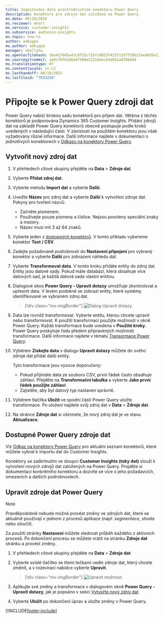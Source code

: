 ```yaml
---
title: Ingestování data prostřednictvím konektoru Power Query
description: Konektory pro zdroje dat založené na Power Query.
ms.date: 09/29/2020
ms.reviewer: mhart
ms.service: customer-insights
ms.subservice: audience-insights
ms.topic: how-to
author: adkuppa
ms.author: adkuppa
manager: shellyha
ms.openlocfilehash: 3be417845a41c8f25c71bfc0823f42571157759b224e46d5e114037ee3df8329
ms.sourcegitcommit: aa0cfbf6240a9f560e3131bdec63e051a8786dd4
ms.translationtype: HT
ms.contentlocale: cs-CZ
ms.lasthandoff: 08/10/2021
ms.locfileid: "7033256"
---
```

# <a name="connect-to-a-power-query-data-source"></a>Připojte se k Power Query zdroji dat

Power Query nabízí širokou sadu konektorů pro příjem dat. Většina z těchto konektorů je podporována Dynamics 365 Customer Insights. Přidání zdrojů dat na základě Power Query konektorů obecně postupuje podle kroků uvedených v následující části. V závislosti na použitém konektoru jsou však vyžadovány různé informace. Další informace najdete v dokumentaci o jednotlivých konektorech v [Odkazu na konektory Power Query](/power-query/connectors/).

## <a name="create-a-new-data-source"></a>Vytvořit nový zdroj dat

1. V přehledech cílové skupiny přejděte na **Data** > **Zdroje dat**.

1. Vyberte **Přidat zdroj dat**.

1. Vyberte metodu **Import dat** a vyberte **Další**.

1. Uveďte **Název** pro zdroj dat a vyberte **Další** k vytvoření zdroje dat. Pokyny pro tvoření názvů: 
   - Začněte písmenem.
   - Používejte pouze písmena a číslice. Nejsou povoleny speciální znaky a mezery.
   - Název musí mít 3 až 64 znaků.

1. Vyberte jeden z [dostupných konektorů](#available-power-query-data-sources). V tomto příkladu vybereme konektor **Text / CSV**.

1. Zadejte požadované podrobnosti do **Nastavení připojení** pro vybraný konektor a vyberte **Další** pro zobrazení náhledu dat.

1. Vyberte **Transformovat data**. V tomto kroku přidáte entity do zdroj dat. Entity jsou datové sady. Pokud máte databázi, která obsahuje více datových sad, je každá datová sada vlastní entitou.

1. Dialogové okno **Power Query - Upravit dotazy** umožňuje zkontrolovat a upřesnit data. V levém podokně se zobrazí entity, které systémy identifikované ve vybraném zdroj dat.

   > [!div class="mx-imgBorder"]
   > ![Dialog Upravit dotazy.](media/data-manager-configure-edit-queries.png "Dialog Upravit dotazy")

1. Data lze rovněž transformovat. Vyberte entitu, kterou chcete upravit nebo transformovat. K použití transformací použijte možnosti v okně Power Query. Každá transformace bude uvedena v **Použité kroky**. Power Query poskytuje řadu předem připravených možností transformace. Další informace najdete v tématu [Transormace Power Query](/power-query/power-query-what-is-power-query#transformations).

1. Výběrem **Získejte data** v dialogu **Upravit dotazy** můžete do svého zdroje dat přidat další entity.

   Tyto transformace jsou vysoce doporučeny:

   - Pokud přijímáte data ze souboru CSV, první řádek často obsahuje záhlaví. Přejděte na **Transformační tabulka** a vyberte **Jako první řádek použijte záhlaví**.
   - Zajistěte, aby byl datový typ nastaven správně.

1. Výběrem tlačítka **Uložit** ve spodní části Power Query uložte transformace. Po uložení najdete svůj zdroj dat v **Data** > **Zdroje dat**.

1. Na stránce **Zdroje dat** si všimnete, že nový zdroj dat je ve stavu **Aktualizace**.

## <a name="available-power-query-data-sources"></a>Dostupné Power Query zdroje dat

Viz [Odkaz na konektory Power Query](/power-query/connectors/) pro aktuální seznam konektorů, které můžete vybrat k importu dat do Customer Insights. 

Konektory se zaškrtnutím ve sloupci **Customer Insights (toky dat)** slouží k vytvoření nových zdrojů dat založených na Power Query. Projděte si dokumentaci konkrétního konektoru a dozvíte se více o jeho požadavcích, omezeních a dalších podrobnostech.

## <a name="edit-power-query-data-sources"></a>Upravit zdroje dat Power Query

> [!NOTE]
> Pravděpodobně nebude možné provést změny ve zdrojích dat, které se aktuálně používají v jednom z procesů aplikace (např. *segmentace*, *shoda* nebo *sloučit*). 
>
> Za použití stránky **Nastavení** můžete sledovat průběh každého z aktivních procesů. Po dokončení procesu se můžete vrátit na stránku **Zdroje dat** stránku a provést změny.

1. V přehledech cílové skupiny přejděte na **Data** > **Zdroje dat**.

2. Vyberte svislé tlačítko se třemi tečkami vedle zdroje dat, který chcete změnit, a v rozevírací nabídce vyberte **Upravit**.

   > [!div class="mx-imgBorder"]
   > ![Upravit možnost.](media/edit-option-data-sources.png "Upravit možnost")

3. Aplikujte své změny a transformace v dialogovém okně **Power Query - Upravit dotazy**, jak je popsáno v sekci [Vytvořte nový zdroj dat](#create-a-new-data-source).

4. Vyberte **Uložit** po dokončení úprav a uložte změny v Power Query.


[!INCLUDE[footer-include](../includes/footer-banner.md)]